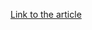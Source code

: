 [Link to the article](https://thehackernews.com/2025/08/cisa-adds-two-n-able-n-central-flaws-to.html)
